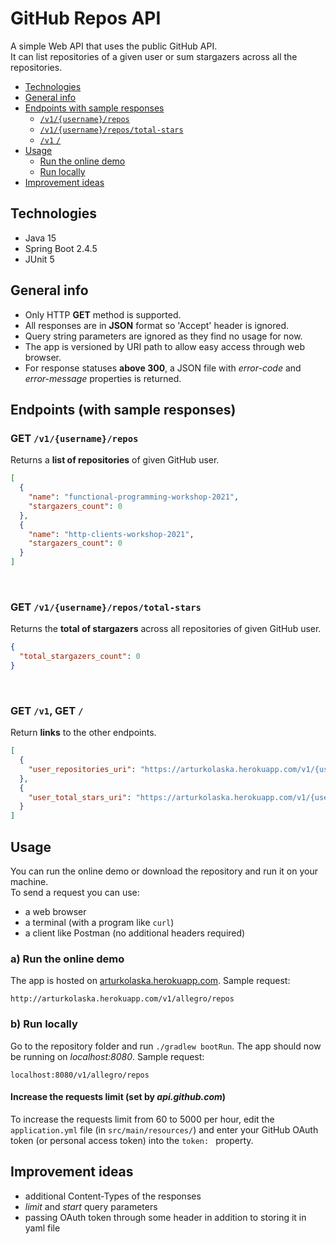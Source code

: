 # GitHub Repos API

A simple Web API that uses the public GitHub API.  
It can list repositories of a given user or sum stargazers across all the repositories.

* [Technologies](#technologies)
* [General info](#general-info)
* [Endpoints with sample responses](#endpoints-with-sample-responses)
    + [`/v1/{username}/repos`](#get-v1usernamerepos)
    + [`/v1/{username}/repos/total-stars`](#get-v1usernamerepostotal-stars)
    + [`/v1` `/`](#get-v1-get-)
* [Usage](#usage)
    + [Run the online demo](#a-run-the-online-demo)
    + [Run locally](#b-run-locally)
* [Improvement ideas](#improvement-ideas)

## Technologies

* Java 15
* Spring Boot 2.4.5
* JUnit 5

## General info

* Only HTTP **GET** method is supported.
* All responses are in **JSON** format so 'Accept' header is ignored.
* Query string parameters are ignored as they find no usage for now.
* The app is versioned by URI path to allow easy access through web browser.
* For response statuses **above 300**, a JSON file with *error-code* and *error-message* properties is returned.

## Endpoints (with sample responses)

### GET `/v1/{username}/repos`

Returns a **list of repositories** of given GitHub user.

```json
[
  {
    "name": "functional-programming-workshop-2021",
    "stargazers_count": 0
  },
  {
    "name": "http-clients-workshop-2021",
    "stargazers_count": 0
  }
]
```

<br>

### GET `/v1/{username}/repos/total-stars`

Returns the **total of stargazers** across all repositories of given GitHub user.

```json
{
  "total_stargazers_count": 0
}
```

<br>

### GET `/v1`, GET `/`

Return **links** to the other endpoints.

```json
[
  {
    "user_repositories_uri": "https://arturkolaska.herokuapp.com/v1/{username}/repos"
  },
  {
    "user_total_stars_uri": "https://arturkolaska.herokuapp.com/v1/{username}/repos/total-stars"
  }
]
```

## Usage

You can run the online demo or download the repository and run it on your machine.  
To send a request you can use:

* a web browser
* a terminal (with a program like `curl`)
* a client like Postman (no additional headers required)

### a) Run the online demo

The app is hosted on [arturkolaska.herokuapp.com](https://arturkolaska.herokuapp.com). Sample request:

```
http://arturkolaska.herokuapp.com/v1/allegro/repos
```

### b) Run locally

Go to the repository folder and run `./gradlew bootRun`. The app should now be running on *localhost:8080*. Sample
request:

```
localhost:8080/v1/allegro/repos
```

#### Increase the requests limit (set by *api.github.com*)

To increase the requests limit from 60 to 5000 per hour, edit the `application.yml` file (in `src/main/resources/`) and
enter your GitHub OAuth token (or personal access token) into the `token: ` property.

## Improvement ideas

* additional Content-Types of the responses
* *limit* and *start* query parameters
* passing OAuth token through some header in addition to storing it in yaml file